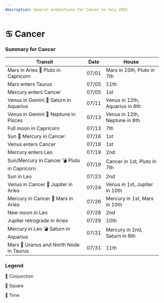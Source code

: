 ```yaml
---
description: General predictions for Cancer in July 2022
---
```


# ♋ Cancer

### Summary for Cancer

| Transit                                     | Date  | House                          |
| ------------------------------------------- | ----- | ------------------------------ |
| Mars in Aries 🔲 Pluto in Capricorn         | 07/01 | Mars in 10th, Pluto in 7th     |
| Mars enters Taurus                          | 07/05 | 11th                           |
| Mercury enters Cancer                       | 07/05 | 1st                            |
| Venus in Gemini 🔺 Saturn in Aquarius       | 07/11 | Venus in 12th, Aquarius in 8th |
| Venus in Gemini 🔲 Neptune in Pisces        | 07/13 | Venus in 12th, Neptune in 8th  |
| Full moon in Capricorn                      | 07/13 | 7th                            |
| Sun 🖤 Mercury in Cancer                    | 07/16 | 1st                            |
| Venus enters Cancer                         | 07/18 | 1st                            |
| Mercury enters Leo                          | 07/19 | 2nd                            |
| Sun/Mercury in Cancer 💣 Pluto in Capricorn | 07/19 | Cancer in 1st, Pluto in 7th    |
| Sun in Leo                                  | 07/23 | 2nd                            |
| Venus in Cancer 🔲 Jupiter in Aries         | 07/24 | Venus in 1st, Jupiter in 10th  |
| Mercury in Cancer 🔲 Mars in Aries          | 07/26 | Mercury in 1st, Mars in 10th   |
| New moon in Leo                             | 07/28 | 2nd                            |
| Jupiter retrograde in Aries                 | 07/29 | 10th                           |
| Mercury in Leo 💣 Saturn in Aquarius        | 07/31 | Mercury in 2nd, Saturn in 8th  |
| Mars 🖤 Uranus and North Node in Taurus     | 07/31 | 11th                           |





### Legend



🖤 Conjunction

🔲 Square

🔺 Trine

